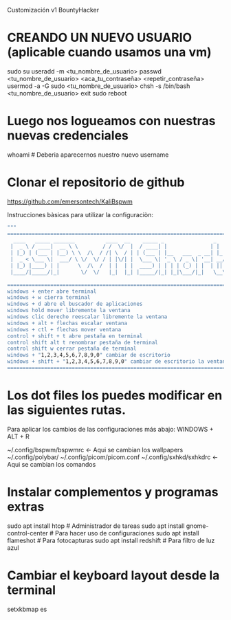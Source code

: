 Customización v1 BountyHacker
 
# CREANDO UN NUEVO USUARIO (aplicable cuando usamos una vm)
 
sudo su
useradd -m <tu_nombre_de_usuario>
passwd <tu_nombre_de_usuario>
<aca_tu_contraseña>
<repetir_contraseña>
usermod -a -G sudo <tu_nombre_de_usuario>
chsh -s /bin/bash <tu_nombre_de_usuario>
exit
sudo reboot
 
# Luego nos logueamos con nuestras nuevas credenciales
whoami # Deberia aparecernos nuestro nuevo username
 
# Clonar el repositorio de github
 
https://github.com/emersontech/KaliBspwm

Instrucciones bàsicas para utilizar la configuraciòn:

```bash
"""
===========================================================================================================
  ____   _____ _______          ____  __    _____ _                _             _       
 |  _ \ / ____|  __ \ \        / /  \/  |  / ____| |              | |           | |      
 | |_) | (___ | |__) \ \  /\  / /| \  / | | (___ | |__   ___  _ __| |_ ___ _   _| |_ ___ 
 |  _ < \___ \|  ___/ \ \/  \/ / | |\/| |  \___ \| '_ \ / _ \| '__| __/ __| | | | __/ __|
 | |_) |____) | |      \  /\  /  | |  | |  ____) | | | | (_) | |  | || (__| |_| | |_\__ \
 |____/|_____/|_|       \/  \/   |_|  |_| |_____/|_| |_|\___/|_|   \__\___|\__,_|\__|___/
                                                                                         
===========================================================================================================
windows + enter abre terminal 
windows + w cierra terminal
windows + d abre el buscador de aplicaciones
windows hold mover libremente la ventana
windows clic derecho reescalar libremente la ventana
windows + alt + flechas escalar ventana
windows + ctl + flechas mover ventana
control + shift + t abre pestaña en terminal
control shift alt t renombrar pestaña de terminal
control shift w cerrar pestaña de terminal
windows + "1,2,3,4,5,6,7,8,9,0" cambiar de escritorio
windows + shift + "1,2,3,4,5,6,7,8,9,0" cambiar de escritorio la ventana actual al escritorio seleccionado
============================================================================================================
```
 
# Los dot files los puedes modificar en las siguientes rutas.
Para aplicar los cambios de las configuraciones más abajo: WINDOWS + ALT + R

~/.config/bspwm/bspwmrc <- Aqui se cambian los wallpapers
~/.config/polybar/
~/.config/picom/picom.conf
~/.config/sxhkd/sxhkdrc <- Aqui se cambian los comandos

 
# Instalar complementos y programas extras
 
sudo apt install htop # Administrador de tareas
sudo apt install gnome-control-center # Para hacer uso de configuraciones
sudo apt install flameshot # Para fotocapturas
sudo apt install redshift # Para filtro de luz azul

# Cambiar el keyboard layout desde la terminal

setxkbmap es
